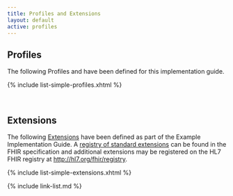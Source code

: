 ```yaml
---
title: Profiles and Extensions
layout: default
active: profiles
---
```

## Profiles

The following Profiles and have been defined for this implementation guide.

{% include list-simple-profiles.xhtml %}

<br />

## Extensions

The following [Extensions]({{site.data.fhir.path}}extensibility.html) have been defined as part of the Example Implementation Guide. A [registry of standard extensions]({{site.data.fhir.path}}extensibility-registry.html) can be found in the FHIR specification and additional extensions may be registered on the HL7 FHIR registry at http://hl7.org/fhir/registry.


{% include list-simple-extensions.xhtml %}


{% include link-list.md %}

<br />
